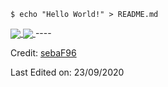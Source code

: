 
```shell
$ echo "Hello World!" > README.md
```
    
  


<a href="https://github.com/anuraghazra/github-readme-stats">
  <img align="center" src="https://github-readme-stats.vercel.app/api?username=sebaf96&hide=stars,issues&count_private=true&show_icons=true&theme=gotham"/>
</a>
<a href="https://github.com/anuraghazra/github-readme-stats">
  <img align="center" src="https://github-readme-stats.vercel.app/api/top-langs/?username=sebaf96&layout=compact&theme=gotham" />
</a>
----

Credit: [sebaF96](https://github.com/sebaF96)

Last Edited on: 23/09/2020